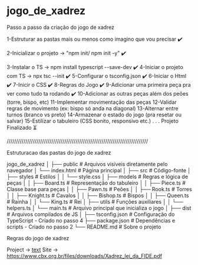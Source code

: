 # jogo_de_xadrez

Passo a passo da criação do jogo de xadrez

1-Estruturar as pastas mais ou menos como imagino que vou precisar ✔️

2-Inicializar o projeto -> "npm init/ npm init -y"                 ✔️

3-Instalar o TS -> npm install typescript --save-dev               ✔️
4-Iniciar o projeto com TS -> npx tsc --init                       ✔️
5-Configurar o tsconfig.json                                       ✔️
6-Iniciar o Html                                                   ✔️
7-Inicir o CSS                                                     ✔️
8-Regras do Jogo                                                   ✔️
9-Adicionar uma primeira peça pra ver como tudo ta rodando         ✔️
10-Adicionar as outras peças além dos peões (torre, bispo, etc)
11-Implementar movimentação das peças
12-Validar regras de movimento (ex: bispo só anda na diagonal)
13-Alternar entre turnos (branco vs preto)
14-Armazenar o estado do jogo (pra resetar ou salvar)
15-Estilizar o tabuleiro (CSS bonito, responsivo etc.)
.
.
.
Projeto Finalizado                                                 ⏳

//////////////////////////////////////////////////////////////////////////// 

Estruturacao das pastas do jogo de xadrez

jogo_de_xadrez
│
├── public                     # Arquivos visíveis diretamente pelo navegador
│   └── index.html             # Página principal
│
├── src                        # Código-fonte
│   ├── styles                 # Estilos
│   │   └── style.css
│   ├── models                 # Regras e lógica de peças
│   │   ├── Board.ts           # Representação do tabuleiro
│   │   ├── Piece.ts           # Classe base para peças
│   │   ├── Pawn.ts            # Peões
│   │   ├── Rook.ts            # Torres
│   │   ├── Knight.ts          # Cavalos
│   │   ├── Bishop.ts          # Bispos
│   │   ├── Queen.ts           # Rainha
│   │   └── King.ts            # Rei
│   ├── utils                  # Funções auxiliares
│   │   └── helpers.ts
│   └── main.ts                # Arquivo principal que inicializa o jogo
│
├── dist                       # Arquivos compilados de JS
│
├── tsconfig.json              # Configuração do TypeScript - Criado no passo 4
├── package.json               # Dependências e scripts - Criado no passo 2
└── README.md                  # Sobre o projeto


Regras do jogo de xadrez

Project -> [text](Documents/Xadrez_lei_da_FIDE.pdf)
Site -> https://www.cbx.org.br/files/downloads/Xadrez_lei_da_FIDE.pdf

